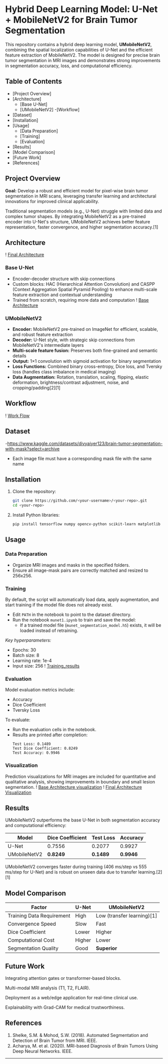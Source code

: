 # Hybrid Deep Learning Model: U-Net + MobileNetV2 for Brain Tumor Segmentation

This repository contains a hybrid deep learning model, **UMobileNetV2**, combining the spatial localization capabilities of U-Net and the efficient feature extraction of MobileNetV2. The model is designed for precise brain tumor segmentation in MRI images and demonstrates strong improvements in segmentation accuracy, loss, and computational efficiency.

## Table of Contents

- [Project Overview]
- [Architecture]
  - [Base U-Net]
  - [UMobileNetV2]
-[Workflow]
- [Dataset]
- [Installation]
- [Usage]
  - [Data Preparation]
  - [Training]
  - [Evaluation]
- [Results]
- [Model Comparison]
- [Future Work]
- [References]

## Project Overview

**Goal:** Develop a robust and efficient model for pixel-wise brain tumor segmentation in MRI scans, leveraging transfer learning and architectural innovations for improved clinical applicability.

Traditional segmentation models (e.g., U-Net) struggle with limited data and complex tumor shapes. By integrating MobileNetV2 as a pre-trained encoder into U-Net's structure, UMobileNetV2 achieves better feature representation, faster convergence, and higher segmentation accuracy.[1]

## Architecture
! [Final Architecture](images/architecture.png)

### Base U-Net

- Encoder-decoder structure with skip connections
- Custom blocks: HAC (Hierarchical Attention Convolution) and CASPP (Context Aggregation Spatial Pyramid Pooling) to enhance multi-scale feature extraction and contextual understanding
- Trained from scratch, requiring more data and computation
! [Base Architecture](images/base-architecture.png)
### UMobileNetV2

- **Encoder:** MobileNetV2 pre-trained on ImageNet for efficient, scalable, and robust feature extraction
- **Decoder:** U-Net style, with strategic skip connections from MobileNetV2's intermediate layers
- **Multi-scale feature fusion:** Preserves both fine-grained and semantic details
- **Output:** 1×1 convolution with sigmoid activation for binary segmentation
- **Loss Functions:** Combined binary cross-entropy, Dice loss, and Tversky loss (handles class imbalance in medical imaging)
- **Data Augmentation:** Rotation, translation, scaling, flipping, elastic deformation, brightness/contrast adjustment, noise, and cropping/padding[2][1]

## Workflow
! [Work Flow](images/work-flow.png)

## Dataset

-https://www.kaggle.com/datasets/divyaiyer123/brain-tumor-segmentation-with-mask?select=archive
- Each image file must have a corresponding mask file with the same name

## Installation

1. Clone the repository:
   ```bash
   git clone https://github.com/<your-username>/<your-repo>.git
   cd <your-repo>
   ```
2. Install Python libraries:
   ```bash
   pip install tensorflow numpy opencv-python scikit-learn matplotlib
   ```

## Usage

### Data Preparation

- Organize MRI images and masks in the specified folders.
- Ensure all image-mask pairs are correctly matched and resized to 256x256.

### Training

By default, the script will automatically load data, apply augmentation, and start training if the model file does not already exist.
- Edit `PATH` in the notebook to point to the dataset directory.
- Run the notebook `munet1.ipynb` to train and save the model:
  - If a trained model file (`munet_segmentation_model.h5`) exists, it will be loaded instead of retraining.
  

*Key hyperparameters:*
- Epochs: 30
- Batch size: 8
- Learning rate: 1e-4
- Input size: 256
 ! [Training_results](images/training-results.png) 

### Evaluation

Model evaluation metrics include:
- Accuracy
- Dice Coefficient
- Tversky Loss

To evaluate:
- Run the evaluation cells in the notebook.
- Results are printed after completion:
  ```
  Test Loss: 0.1489
  Test Dice Coefficient: 0.8249
  Test Accuracy: 0.9946
  ```

### Visualization

Prediction visualizations for MRI images are included for quantitative and qualitative analysis, showing improvements in boundary and small lesion segmentation.
! [Base Architecture visualization](images/base-architecture-visualization.png)
! [Final Architecture Visualization](images/final-architecture-Visualization.png)

## Results

UMobileNetV2 outperforms the base U-Net in both segmentation accuracy and computational efficiency:

| Model            | Dice Coefficient | Test Loss | Accuracy |
|------------------|-----------------|-----------|----------|
| U-Net            | 0.7556          | 0.2077    | 0.9927   |
| UMobileNetV2     | **0.8249**      | **0.1489**| **0.9946** |

UMobileNetV2 converges faster during training (406 ms/step vs 555 ms/step for U-Net) and is robust on unseen data due to transfer learning.[2][1]

## Model Comparison

| Factor                      | U-Net           | UMobileNetV2          |
|-----------------------------|-----------------|-----------------------|
| Training Data Requirement   | High            | Low (transfer learning)[1]|
| Convergence Speed           | Slow            | Fast                  |
| Dice Coefficient            | Lower           | Higher                |
| Computational Cost          | Higher          | Lower                 |
| Segmentation Quality        | Good            | **Superior**          |

## Future Work

Integrating attention gates or transformer-based blocks.

Multi-modal MRI analysis (T1, T2, FLAIR).

Deployment as a web/edge application for real-time clinical use.

Explainability with Grad-CAM for medical trustworthiness.

## References

1. Shelke, S.M. & Mohod, S.W. (2018). Automated Segmentation and Detection of Brain Tumor from MRI. IEEE.
2. Acharya, M. et al. (2020). MRI-based Diagnosis of Brain Tumors Using Deep Neural Networks. IEEE.
***
